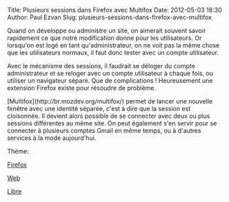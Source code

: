 Title: Plusieurs sessions dans Firefox avec Multifox
Date: 2012-05-03 18:30
Author: Paul Ezvan
Slug: plusieurs-sessions-dans-firefox-avec-multifox

<div
class="field field-name-body field-type-text-with-summary field-label-hidden">

<div class="field-items">

<div class="field-item even">

Quand on développe ou administre un site, on aimerait souvent savoir
rapidement ce que notre modification donne pour les utilisateurs. Or
lorsqu'on est logé en tant qu'administrateur, on ne voit pas la même
chose que les utilisateurs normaux, il faut donc tester avec un compte
utilisateur.

</p>
Avec le mécanisme des sessions, il faudrait se déloger du compte
administrateur et se reloger avec un compte utilisateur à chaque fois,
ou utiliser un navigateur séparé. Que de complications ! Heureusement
une extension Firefox existe pour résoudre de problème.

</p>
[Multifox](http://br.mozdev.org/multifox/) permet de lancer une nouvelle
fenêtre avec une identité séparée, c'est à dire que la session est
cloisonnée. Il devient alors possible de se connecter avec deux ou plus
sessions différentes au même site. On peut également s'en servir pour se
connecter à plusieurs comptes Gmail en même temps, ou à d'autres
services à la mode aujourd'hui.

</p>
<p>

</div>

</div>

</div>

<div
class="field field-name-taxonomy-vocabulary-3 field-type-taxonomy-term-reference field-label-above">

<div class="field-label">

Thème: 

</div>

<div class="field-items">

<div class="field-item even">

[Firefox](https://www.ezvan.fr/taxonomy/term/21)

</div>

<div class="field-item odd">

[Web](https://www.ezvan.fr/taxonomy/term/39)

</div>

<div class="field-item even">

[Libre](https://www.ezvan.fr/taxonomy/term/48)

</div>

</div>

</div>

</p>

